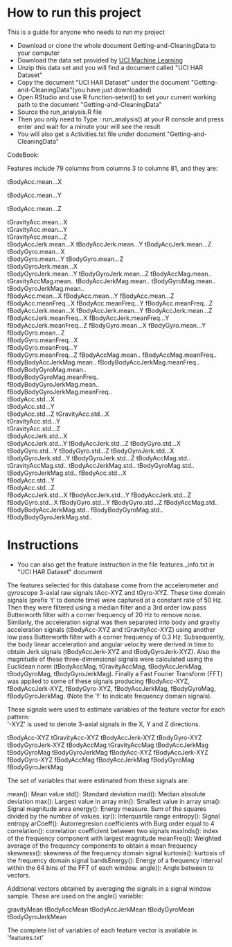 How to run this project
================

  This is a guide for anyone who needs to run my project
  *  Download or clone the whole document Getting-and-CleaningData to your computer
  *  Download the data set provided by [UCI Machine Learning](https://d396qusza40orc.cloudfront.net/getdata%2Fprojectfiles%2FUCI%20HAR%20Dataset.zip )
  *  Unzip this data set and you will find a document called "UCI HAR Dataset"
  *  Copy the document "UCI HAR Dataset" under the document "Getting-and-CleaningData"(you have just downloaded)
  *  Open RStudio and use R function-setwd() to set your current working path to the document "Getting-and-CleaningData"
  *  Source the run_analysis.R file
  *  Then you only need to Type :   run_analysis()     at your R console and press enter  and wait for a minute your will see the result
  *  You will also get a Activities.txt file under document "Getting-and-CleaningData"
  
  
  
  
CodeBook:

  Features include 79 columns from columns 3 to columns 81, and they are:
  
  tBodyAcc.mean...X	
  
  tBodyAcc.mean...Y	
  
  tBodyAcc.mean...Z	
  
  tGravityAcc.mean...X	
  tGravityAcc.mean...Y	
  tGravityAcc.mean...Z	
  tBodyAccJerk.mean...X	
  tBodyAccJerk.mean...Y	
  tBodyAccJerk.mean...Z	
  tBodyGyro.mean...X	
  tBodyGyro.mean...Y
  tBodyGyro.mean...Z	
  tBodyGyroJerk.mean...X	
  tBodyGyroJerk.mean...Y
  tBodyGyroJerk.mean...Z
  tBodyAccMag.mean..
  tGravityAccMag.mean..
  tBodyAccJerkMag.mean..
  tBodyGyroMag.mean..	
  tBodyGyroJerkMag.mean..	
  fBodyAcc.mean...X	
  fBodyAcc.mean...Y	
  fBodyAcc.mean...Z	
  fBodyAcc.meanFreq...X	
  fBodyAcc.meanFreq...Y	
  fBodyAcc.meanFreq...Z	
  fBodyAccJerk.mean...X	
  fBodyAccJerk.mean...Y	
  fBodyAccJerk.mean...Z
  fBodyAccJerk.meanFreq...X	
  fBodyAccJerk.meanFreq...Y	
  fBodyAccJerk.meanFreq...Z	
  fBodyGyro.mean...X
  fBodyGyro.mean...Y	
  fBodyGyro.mean...Z	
  fBodyGyro.meanFreq...X	
  fBodyGyro.meanFreq...Y	
  fBodyGyro.meanFreq...Z
  fBodyAccMag.mean..
  fBodyAccMag.meanFreq..
  fBodyBodyAccJerkMag.mean..
  fBodyBodyAccJerkMag.meanFreq..
  fBodyBodyGyroMag.mean..	
  fBodyBodyGyroMag.meanFreq..	
  fBodyBodyGyroJerkMag.mean..	
  fBodyBodyGyroJerkMag.meanFreq..	
  tBodyAcc.std...X	
  tBodyAcc.std...Y	
  tBodyAcc.std...Z
  tGravityAcc.std...X	
  tGravityAcc.std...Y	
  tGravityAcc.std...Z	
  tBodyAccJerk.std...X	
  tBodyAccJerk.std...Y
  tBodyAccJerk.std...Z
  tBodyGyro.std...X	
  tBodyGyro.std...Y	
  tBodyGyro.std...Z	
  tBodyGyroJerk.std...X	
  tBodyGyroJerk.std...Y	
  tBodyGyroJerk.std...Z	
  tBodyAccMag.std..	
  tGravityAccMag.std..
  tBodyAccJerkMag.std..	
  tBodyGyroMag.std..
  tBodyGyroJerkMag.std..
  fBodyAcc.std...X	
  fBodyAcc.std...Y	
  fBodyAcc.std...Z	
  fBodyAccJerk.std...X
  fBodyAccJerk.std...Y
  fBodyAccJerk.std...Z	
  fBodyGyro.std...X	
  fBodyGyro.std...Y	
  fBodyGyro.std...Z	
  fBodyAccMag.std..	
  fBodyBodyAccJerkMag.std..
  fBodyBodyGyroMag.std..
  fBodyBodyGyroJerkMag.std..


Instructions
============
* You can also get the feature instruction in the file features._info.txt in "UCI HAR Dataset" document

The features selected for this database come from the accelerometer and gyroscope 3-axial raw signals tAcc-XYZ and tGyro-XYZ. These time domain signals (prefix 't' to denote time) were captured at a constant rate of 50 Hz. Then they were filtered using a median filter and a 3rd order low pass Butterworth filter with a corner frequency of 20 Hz to remove noise. Similarly, the acceleration signal was then separated into body and gravity acceleration signals (tBodyAcc-XYZ and tGravityAcc-XYZ) using another low pass Butterworth filter with a corner frequency of 0.3 Hz. 
Subsequently, the body linear acceleration and angular velocity were derived in time to obtain Jerk signals (tBodyAccJerk-XYZ and tBodyGyroJerk-XYZ). Also the magnitude of these three-dimensional signals were calculated using the Euclidean norm (tBodyAccMag, tGravityAccMag, tBodyAccJerkMag, tBodyGyroMag, tBodyGyroJerkMag). 
Finally a Fast Fourier Transform (FFT) was applied to some of these signals producing fBodyAcc-XYZ, fBodyAccJerk-XYZ, fBodyGyro-XYZ, fBodyAccJerkMag, fBodyGyroMag, fBodyGyroJerkMag. (Note the 'f' to indicate frequency domain signals). 

These signals were used to estimate variables of the feature vector for each pattern:  
'-XYZ' is used to denote 3-axial signals in the X, Y and Z directions.

tBodyAcc-XYZ
tGravityAcc-XYZ
tBodyAccJerk-XYZ
tBodyGyro-XYZ
tBodyGyroJerk-XYZ
tBodyAccMag
tGravityAccMag
tBodyAccJerkMag
tBodyGyroMag
tBodyGyroJerkMag
fBodyAcc-XYZ
fBodyAccJerk-XYZ
fBodyGyro-XYZ
fBodyAccMag
fBodyAccJerkMag
fBodyGyroMag
fBodyGyroJerkMag

The set of variables that were estimated from these signals are: 

mean(): Mean value
std(): Standard deviation
mad(): Median absolute deviation 
max(): Largest value in array
min(): Smallest value in array
sma(): Signal magnitude area
energy(): Energy measure. Sum of the squares divided by the number of values. 
iqr(): Interquartile range 
entropy(): Signal entropy
arCoeff(): Autorregresion coefficients with Burg order equal to 4
correlation(): correlation coefficient between two signals
maxInds(): index of the frequency component with largest magnitude
meanFreq(): Weighted average of the frequency components to obtain a mean frequency
skewness(): skewness of the frequency domain signal 
kurtosis(): kurtosis of the frequency domain signal 
bandsEnergy(): Energy of a frequency interval within the 64 bins of the FFT of each window.
angle(): Angle between to vectors.

Additional vectors obtained by averaging the signals in a signal window sample. These are used on the angle() variable:

gravityMean
tBodyAccMean
tBodyAccJerkMean
tBodyGyroMean
tBodyGyroJerkMean

The complete list of variables of each feature vector is available in 'features.txt'



  
  





